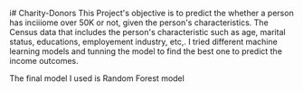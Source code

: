 i# Charity-Donors
This Project's objective is to predict the whether a person has inciiiome over 50K or not, given the person's characteristics. The Census data that includes the person's characteristic such as age, marital status, educations, employement industry, etc,. I tried different machine learning models and tunning the model to find the best one to predict the income outcomes.

The final model I used is Random Forest model 

